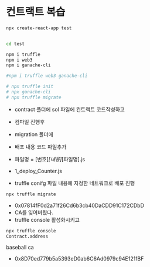 # 컨트랙트 복습

```sh
npx create-react-app test


cd test

npm i truffle
npm i web3
npm i ganache-cli

#npm i truffle web3 ganache-cli

# npx truffle init
# npx ganache-cli
# npx truffle migrate

```

- contract 폴더에 sol 파일에 컨트랙트 코드작성하고
- 컴파일 진행후

- migration 폴더에

- 배포 내용 코드 파일추가
- 파일명 = [번호]_[내용]_[파일명].js

- 1_deploy_Counter.js

- truffle conifg 파일 내용에 지정한 네트워크로 배포 진행

```sh
npx truffle migrate
```

- 0x07814fF0d2a71f26Cd6b3cb40DaCDD91C172CDbD
- CA를 잊어버렸다.
- truffle console 활성화시키고

```sh
npx truffle console
Contract.address

```

baseball ca

- 0x8D70ed779b5a5393eD0ab6C6Ad0979c94E121fBF
